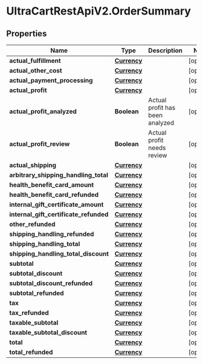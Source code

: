 # UltraCartRestApiV2.OrderSummary

## Properties

Name | Type | Description | Notes
------------ | ------------- | ------------- | -------------
**actual_fulfillment** | [**Currency**](Currency.md) |  | [optional] 
**actual_other_cost** | [**Currency**](Currency.md) |  | [optional] 
**actual_payment_processing** | [**Currency**](Currency.md) |  | [optional] 
**actual_profit** | [**Currency**](Currency.md) |  | [optional] 
**actual_profit_analyzed** | **Boolean** | Actual profit has been analyzed | [optional] 
**actual_profit_review** | **Boolean** | Actual profit needs review | [optional] 
**actual_shipping** | [**Currency**](Currency.md) |  | [optional] 
**arbitrary_shipping_handling_total** | [**Currency**](Currency.md) |  | [optional] 
**health_benefit_card_amount** | [**Currency**](Currency.md) |  | [optional] 
**health_benefit_card_refunded** | [**Currency**](Currency.md) |  | [optional] 
**internal_gift_certificate_amount** | [**Currency**](Currency.md) |  | [optional] 
**internal_gift_certificate_refunded** | [**Currency**](Currency.md) |  | [optional] 
**other_refunded** | [**Currency**](Currency.md) |  | [optional] 
**shipping_handling_refunded** | [**Currency**](Currency.md) |  | [optional] 
**shipping_handling_total** | [**Currency**](Currency.md) |  | [optional] 
**shipping_handling_total_discount** | [**Currency**](Currency.md) |  | [optional] 
**subtotal** | [**Currency**](Currency.md) |  | [optional] 
**subtotal_discount** | [**Currency**](Currency.md) |  | [optional] 
**subtotal_discount_refunded** | [**Currency**](Currency.md) |  | [optional] 
**subtotal_refunded** | [**Currency**](Currency.md) |  | [optional] 
**tax** | [**Currency**](Currency.md) |  | [optional] 
**tax_refunded** | [**Currency**](Currency.md) |  | [optional] 
**taxable_subtotal** | [**Currency**](Currency.md) |  | [optional] 
**taxable_subtotal_discount** | [**Currency**](Currency.md) |  | [optional] 
**total** | [**Currency**](Currency.md) |  | [optional] 
**total_refunded** | [**Currency**](Currency.md) |  | [optional] 



